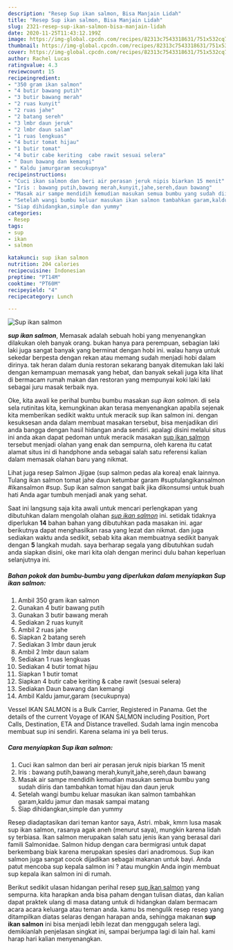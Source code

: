 ```yaml
---
description: "Resep Sup ikan salmon, Bisa Manjain Lidah"
title: "Resep Sup ikan salmon, Bisa Manjain Lidah"
slug: 2321-resep-sup-ikan-salmon-bisa-manjain-lidah
date: 2020-11-25T11:43:12.199Z
image: https://img-global.cpcdn.com/recipes/82313c7543318631/751x532cq70/sup-ikan-salmon-foto-resep-utama.jpg
thumbnail: https://img-global.cpcdn.com/recipes/82313c7543318631/751x532cq70/sup-ikan-salmon-foto-resep-utama.jpg
cover: https://img-global.cpcdn.com/recipes/82313c7543318631/751x532cq70/sup-ikan-salmon-foto-resep-utama.jpg
author: Rachel Lucas
ratingvalue: 4.3
reviewcount: 15
recipeingredient:
- "350 gram ikan salmon"
- "4 butir bawang putih"
- "3 butir bawang merah"
- "2 ruas kunyit"
- "2 ruas jahe"
- "2 batang sereh"
- "3 lmbr daun jeruk"
- "2 lmbr daun salam"
- "1 ruas lengkuas"
- "4 butir tomat hijau"
- "1 butir tomat"
- "4 butir cabe keriting  cabe rawit sesuai selera"
- " Daun bawang dan kemangi"
- " Kaldu jamurgaram secukupnya"
recipeinstructions:
- "Cuci ikan salmon dan beri air perasan jeruk nipis biarkan 15 menit"
- "Iris : bawang putih,bawang merah,kunyit,jahe,sereh,daun bawang"
- "Masak air sampe mendidih kemudian masukan semua bumbu yang sudah diiris dan tambahkan tomat hijau dan daun jeruk"
- "Setelah wangi bumbu keluar masukan ikan salmon tambahkan garam,kaldu jamur dan masak sampai matang"
- "Siap dihidangkan,simple dan yummy"
categories:
- Resep
tags:
- sup
- ikan
- salmon

katakunci: sup ikan salmon 
nutrition: 204 calories
recipecuisine: Indonesian
preptime: "PT14M"
cooktime: "PT60M"
recipeyield: "4"
recipecategory: Lunch

---
```



![Sup ikan salmon](https://img-global.cpcdn.com/recipes/82313c7543318631/751x532cq70/sup-ikan-salmon-foto-resep-utama.jpg)

<b><i>sup ikan salmon</i></b>, Memasak adalah sebuah hobi yang menyenangkan dilakukan oleh banyak orang. bukan hanya para perempuan, sebagian laki laki juga sangat banyak yang berminat dengan hobi ini. walau hanya untuk sekedar berpesta dengan rekan atau memang sudah menjadi hobi dalam dirinya. tak heran dalam dunia restoran sekarang banyak ditemukan laki laki dengan kemampuan memasak yang hebat, dan banyak sekali juga kita lihat di bermacam rumah makan dan restoran yang mempunyai koki laki laki sebagai juru masak terbaik nya.

Oke, kita awali ke perihal bumbu bumbu masakan <i>sup ikan salmon</i>. di sela sela rutinitas kita, kemungkinan akan terasa menyenangkan apabila sejenak kita memberikan sedikit waktu untuk meracik sup ikan salmon ini. dengan kesuksesan anda dalam membuat masakan tersebut, bisa menjadikan diri anda bangga dengan hasil hidangan anda sendiri. apalagi disini melalui situs ini anda akan dapat pedoman untuk meracik masakan <u>sup ikan salmon</u> tersebut menjadi olahan yang enak dan sempurna, oleh karena itu catat alamat situs ini di handphone anda sebagai salah satu referensi kalian dalam memasak olahan baru yang nikmat.

Lihat juga resep Salmon Jjigae (sup salmon pedas ala korea) enak lainnya. Tulang ikan salmon tomat jahe daun ketumbar garam #suptulangikansalmon #ikansalmon #sup. Sup ikan salmon sangat baik jika dikonsumsi untuk buah hati Anda agar tumbuh menjadi anak yang sehat.


Saat ini langsung saja kita awali untuk mencari perlengkapan yang dibutuhkan dalam mengolah olahan <u><i>sup ikan salmon</i></u> ini. setidak tidaknya diperlukan <b>14</b> bahan bahan yang dibutuhkan pada masakan ini. agar berikutnya dapat menghasilkan rasa yang lezat dan nikmat. dan juga sediakan waktu anda sedikit, sebab kita akan membuatnya sedikit banyak dengan <b>5</b> langkah mudah. saya berharap segala yang dibutuhkan sudah anda siapkan disini, oke mari kita olah dengan merinci dulu bahan keperluan selanjutnya ini.

<!--inarticleads1-->

##### Bahan pokok dan bumbu-bumbu yang diperlukan dalam menyiapkan Sup ikan salmon:

1. Ambil 350 gram ikan salmon
1. Gunakan 4 butir bawang putih
1. Gunakan 3 butir bawang merah
1. Sediakan 2 ruas kunyit
1. Ambil 2 ruas jahe
1. Siapkan 2 batang sereh
1. Sediakan 3 lmbr daun jeruk
1. Ambil 2 lmbr daun salam
1. Sediakan 1 ruas lengkuas
1. Sediakan 4 butir tomat hijau
1. Siapkan 1 butir tomat
1. Siapkan 4 butir cabe keriting &amp; cabe rawit (sesuai selera)
1. Sediakan  Daun bawang dan kemangi
1. Ambil  Kaldu jamur,garam (secukupnya)


Vessel IKAN SALMON is a Bulk Carrier, Registered in Panama. Get the details of the current Voyage of IKAN SALMON including Position, Port Calls, Destination, ETA and Distance travelled. Sudah lama ingin mencoba membuat sup ini sendiri. Karena selama ini ya beli terus. 

<!--inarticleads2-->

##### Cara menyiapkan Sup ikan salmon:

1. Cuci ikan salmon dan beri air perasan jeruk nipis biarkan 15 menit
1. Iris : bawang putih,bawang merah,kunyit,jahe,sereh,daun bawang
1. Masak air sampe mendidih kemudian masukan semua bumbu yang sudah diiris dan tambahkan tomat hijau dan daun jeruk
1. Setelah wangi bumbu keluar masukan ikan salmon tambahkan garam,kaldu jamur dan masak sampai matang
1. Siap dihidangkan,simple dan yummy


Resep diadaptasikan dari teman kantor saya, Astri. mbak, kmrn lusa masak sup ikan salmon, rasanya agak aneh (menurut saya), mungkin karena lidah sy terbiasa. Ikan salmon merupakan salah satu jenis ikan yang berasal dari famili Salmonidae. Salmon hidup dengan cara bermigrasi untuk dapat berkembang biak karena merupakan spesies dari anadromous. Sup ikan salmon juga sangat cocok dijadikan sebagai makanan untuk bayi. Anda patut mencoba sup kepala salmon ini ? atau mungkin Anda ingin membuat sup kepala ikan salmon ini di rumah. 

Berikut sedikit ulasan hidangan perihal resep <u>sup ikan salmon</u> yang sempurna. kita harapkan anda bisa paham dengan tulisan diatas, dan kalian dapat praktek ulang di masa datang untuk di hidangkan dalam bermacam acara acara keluarga atau teman anda. kamu bs mengulik resep resep yang ditampilkan diatas selaras dengan harapan anda, sehingga makanan <b>sup ikan salmon</b> ini bisa menjadi lebih lezat dan menggugah selera lagi. demikianlah penjelasan singkat ini, sampai berjumpa lagi di lain hal. kami harap hari kalian menyenangkan.
